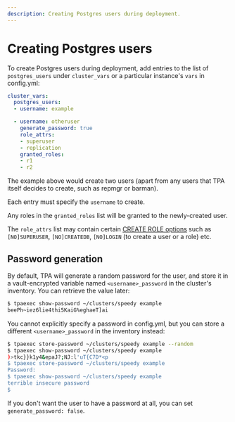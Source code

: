 ```yaml
---
description: Creating Postgres users during deployment.
---
```



# Creating Postgres users

To create Postgres users during deployment, add entries to the list of
`postgres_users` under `cluster_vars` or a particular instance's
`vars` in config.yml:

```yaml
cluster_vars:
  postgres_users:
  - username: example

  - username: otheruser
    generate_password: true
    role_attrs:
    - superuser
    - replication
    granted_roles:
    - r1
    - r2
```

The example above would create two users (apart from any users that
TPA itself decides to create, such as repmgr or barman).

Each entry must specify the `username` to create.

Any roles in the `granted_roles` list will be granted to the
newly-created user.

The `role_attrs` list may contain certain
[CREATE ROLE options](https://www.postgresql.org/docs/12/sql-createrole.html)
such as `[NO]SUPERUSER`, `[NO]CREATEDB`, `[NO]LOGIN` (to create a
user or a role) etc.

## Password generation

By default, TPA will generate a random password for the user, and
store it in a vault-encrypted variable named `<username>_password` in
the cluster's inventory. You can retrieve the value later:

```bash
$ tpaexec show-password ~/clusters/speedy example
beePh~iez6lie4thi5KaiG%eghaeT]ai
```

You cannot explicitly specify a password in config.yml, but you can
store a different `<username>_password` in the inventory instead:

```bash
$ tpaexec store-password ~/clusters/speedy example --random
$ tpaexec show-password ~/clusters/speedy example
)>tkc}}k1y4&epaJ?;NJ:l'uT{C7D*<p
$ tpaexec store-password ~/clusters/speedy example
Password:
$ tpaexec show-password ~/clusters/speedy example
terrible insecure password
$
```

If you don't want the user to have a password at all, you can set
`generate_password: false`.
